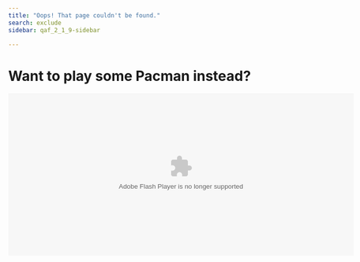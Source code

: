 ```yaml
---
title: "Oops! That page couldn't be found."
search: exclude
sidebar: qaf_2_1_9-sidebar

---  
```


<div class="frame clearfix">
    <div class="tpp-heading">
       <h1 class="orange">Want to play some Pacman instead?</h1>
    </div>
</div>

<div class="flexible-frame">
        <object type="application/x-shockwave-flash" name="name" data="../images/pacman.swf" width="700" height="330" id="flash-404" style="visibility: visible;"><param name="quality" value="high"><param name="wmode" value="transparent"></object>
</div>